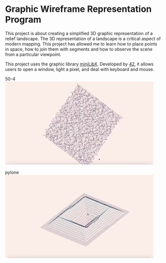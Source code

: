 # Graphic Wireframe Representation Program
This project is about creating a simplified 3D graphic representation of a relief landscape. The 3D representation of a landscape is a critical aspect of modern mapping. This project has allowed me to learn how to place points in space, how to join them with segments and how to observe the scene from a particular viewpoint.

This project uses the graphic library [miniLibX](minilibx_macos). Developed by [42](https://www.42.fr/), it allows users to open a window, light a pixel, and deal with keyboard and mouse.

50-4<br/>
![](img/50-4.gif)

pylone<br/>
![](img/pylone.gif)
